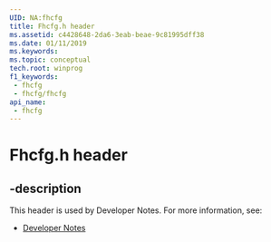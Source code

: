 ```yaml
---
UID: NA:fhcfg
title: Fhcfg.h header
ms.assetid: c4428648-2da6-3eab-beae-9c81995dff38
ms.date: 01/11/2019
ms.keywords: 
ms.topic: conceptual
tech.root: winprog
f1_keywords:
 - fhcfg
 - fhcfg/fhcfg
api_name:
 - fhcfg
---
```


# Fhcfg.h header


## -description

This header is used by Developer Notes. For more information, see:

- [Developer Notes](../_winprog/index.md)

